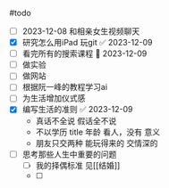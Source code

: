 
#todo 
- [ ] 2023-12-08 和相亲女生视频聊天
- [x] 研究怎么用iPad 玩git ✅ 2023-12-09
- [ ] 看完所有的搜索课程 📅 2023-12-09 
- [ ] 做实验
- [ ] 做网站
- [ ] 根据阮一峰的教程学习ai
- [ ] 为生活增加仪式感
- [x] 编写生活的准则 ✅ 2023-12-09
	- 真话不全说 假话全不说 
	-  不以学历 title 年龄 看人，没有 意义
	-  朋友只交两种 能玩得来的 交情深的
- [ ] 思考那些人生中重要的问题
	- [ ] 我的择偶标准 见[[结婚]]
	- [ ] 